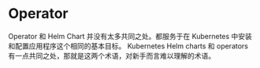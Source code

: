 # Operator

Operator 和 Helm Chart 并没有太多共同之处。都服务于在 Kubernetes 中安装和配置应用程序这个相同的基本目标。
Kubernetes Helm charts 和 operators 有一点共同之处，那就是这两个术语，对新手而言难以理解的术语。